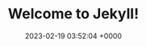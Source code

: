 ---
layout: test48
permalink: /test2/
title:  "Welcome to Jekyll!"
date:   2023-02-19 03:52:04 +0000
categories: jekyll update
---